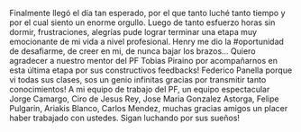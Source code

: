 Finalmente llegó el día tan esperado, por el que tanto luché tanto tiempo y por el cual siento un enorme orgullo.
Luego de tanto esfuerzo horas sin dormir, frustraciones, alegrías pude lograr terminar una etapa muy emocionante de mi vida a nivel profesional.
Henry me dio la #oportunidad de desafiarme, de creer en mi, de nunca bajar los brazos...
Quiero agradecer a nuestro mentor del PF Tobias Piraino por acompañarnos en esta última etapa por sus constructivos feedbacks!
Federico Panella porque vi todas sus clases, sos un genio infinitas gracias por transmitir tanto conocimientos!
A mi equipo de trabajo del PF, un equipo espectacular Jorge Camargo, Ciro de Jesus Rey, Jose Maria Gonzalez Astorga, Felipe Pulgarin, Ariakis Blanco, Carlos Mendez, muchas gracias amigos un placer haber trabajado con ustedes.
Sigan luchando por sus sueños!
